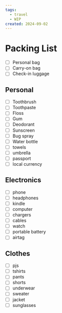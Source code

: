 ```yaml
---
tags:
  - travel
  - WIP
created: 2024-09-02
---
```


# Packing  List

- [ ] Personal bag
- [ ] Carry-on bag
- [ ] Check-in luggage

## Personal

- [ ] Toothbrush
- [ ] Toothpaste
- [ ] Floss
- [ ] Gum
- [ ] Deodorant
- [ ] Sunscreen
- [ ] Bug spray
- [ ] Water bottle
- [ ] towels
- [ ] umbrella
- [ ] passport
- [ ] local currency

## Electronics

- [ ] phone
- [ ] headphones
- [ ] kindle
- [ ] computer
- [ ] chargers
- [ ] cables
- [ ] watch
- [ ] portable battery
- [ ] airtag

## Clothes

- [ ] pjs
- [ ] tshirts
- [ ] pants
- [ ] shorts
- [ ] underwear
- [ ] sweater
- [ ] jacket
- [ ] sunglasses
